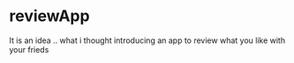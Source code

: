 # reviewApp

It is an idea .. what i thought introducing an app to review what you like with your frieds
